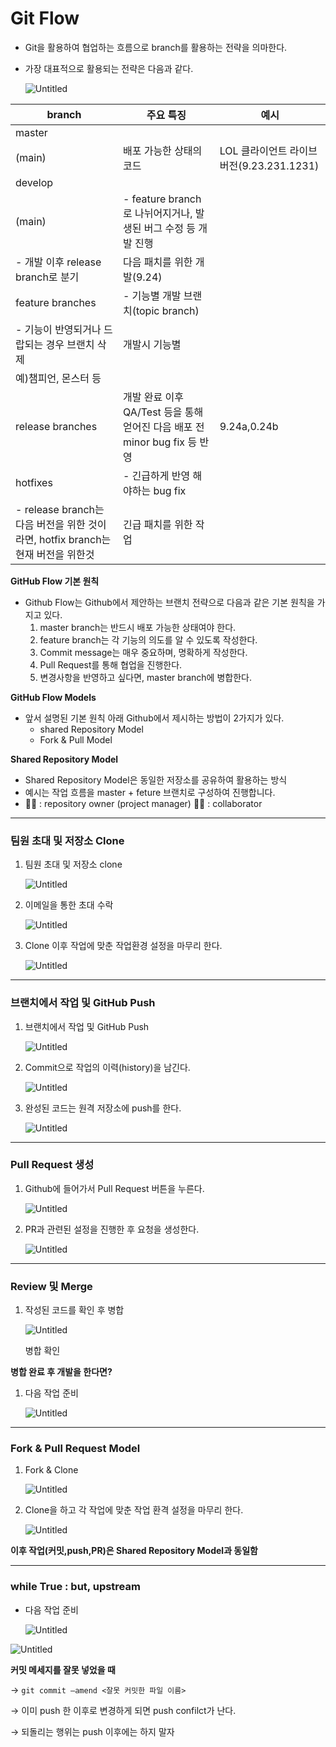 # Git Flow

- Git을 활용하여 협업하는 흐름으로 branch를 활용하는 전략을 의마한다.
- 가장 대표적으로 활용되는 전략은 다음과 같다.
    
    ![Untitled](https://github.com/mangji12/mangji12/blob/master/GIt%26github/Git%20Flow/Git%20Flow/Untitled.png)
    

| branch | 주요 특징 | 예시 |
| --- | --- | --- |
| master
(main) | 배포 가능한 상태의 코드 | LOL 클라이언트 라이브 버전(9.23.231.1231) |
| develop
(main) | - feature branch로 나뉘어지거나, 발생된 버그 수정 등 개발 진행
- 개발 이후 release branch로 분기 | 다음 패치를 위한 개발(9.24) |
| feature branches | - 기능별 개발 브랜치(topic branch)
- 기능이 반영되거나 드랍되는 경우 브랜치 삭제 | 개발시 기능별
예)챔피언, 몬스터 등 |
| release branches | 개발 완료 이후 QA/Test 등을 통해 얻어진 다음 배포 전 minor bug fix 등 반영 | 9.24a,0.24b |
| hotfixes | - 긴급하게 반영 해야하는 bug fix
- release branch는 다음 버전을 위한 것이라면, hotfix branch는 현재 버전을 위한것 | 긴급 패치를 위한 작업 |

**GitHub Flow 기본 원칙**

- Github Flow는 Github에서 제안하는 브랜치 전략으로 다음과 같은 기본 원칙을 가지고 있다.
    1. master branch는 반드시 배포 가능한 상태여야 한다.
    2. feature branch는 각 기능의 의도를 알 수 있도록 작성한다.
    3. Commit message는 매우 중요하며, 명확하게 작성한다.
    4. Pull Request를 통해 협업을 진행한다.
    5. 변경사항을 반영하고 싶다면, master branch에 병합한다.
    

**GitHub Flow Models**

- 앞서 설명된 기본 원칙 아래 Github에서 제시하는 방법이 2가지가 있다.
    - shared Repository Model
    - Fork & Pull Model

**Shared Repository Model**

- Shared Repository Model은 동일한 저장소를 공유하여 활용하는 방식
- 예시는 작업 흐름을 master + feture 브랜치로 구성하여 진행합니다.
- 🧙‍♀️ : repository owner (project manager)
🧟‍♂️ : collaborator

---

### 팀원 초대 및 저장소 Clone

1. 팀원 초대 및 저장소 clone
    
    ![Untitled](https://github.com/mangji12/mangji12/blob/master/GIt%26github/Git%20Flow/Git%20Flow/Untitled%201.png)
    

1. 이메일을 통한 초대 수락
    
    ![Untitled](https://github.com/mangji12/mangji12/blob/master/GIt%26github/Git%20Flow/Git%20Flow/Untitled%202.png)
    
2. Clone 이후 작업에 맞춘 작업환경 설정을 마무리 한다.
    
    ![Untitled](https://github.com/mangji12/mangji12/blob/master/GIt%26github/Git%20Flow/Git%20Flow/Untitled%203.png)
    

---

### 브랜치에서 작업 및 GitHub Push

1. 브랜치에서 작업 및 GitHub Push
    
    ![Untitled](https://github.com/mangji12/mangji12/blob/master/GIt%26github/Git%20Flow/Git%20Flow/Untitled%204.png)
    
2. Commit으로 작업의 이력(history)을 남긴다.
    
    ![Untitled](https://github.com/mangji12/mangji12/blob/master/GIt%26github/Git%20Flow/Git%20Flow/Untitled%205.png)
    
3. 완성된 코드는 원격 저장소에 push를 한다.
    
    ![Untitled](https://github.com/mangji12/mangji12/blob/master/GIt%26github/Git%20Flow/Git%20Flow/Untitled%206.png)
    

---

### Pull Request 생성

1. Github에 들어가서 Pull Request 버튼을 누른다.
    
    ![Untitled](https://github.com/mangji12/mangji12/blob/master/GIt%26github/Git%20Flow/Git%20Flow/Untitled%207.png)
    

1. PR과 관련된 설정을 진행한 후 요청을 생성한다.
    
    ![Untitled](https://github.com/mangji12/mangji12/blob/master/GIt%26github/Git%20Flow/Git%20Flow/Untitled%208.png)
    

---

### Review 및 Merge

1. 작성된 코드를 확인 후 병합
    
    ![Untitled](https://github.com/mangji12/mangji12/blob/master/GIt%26github/Git%20Flow/Git%20Flow/Untitled%209.png)
    
    병합 확인
    

**병합 완료 후 개발을 한다면?**

1. 다음 작업 준비
    
    ![Untitled](https://github.com/mangji12/mangji12/blob/master/GIt%26github/Git%20Flow/Git%20Flow/Untitled%2010.png)
    

---

### Fork & Pull Request Model

1. Fork & Clone
    
    ![Untitled](https://github.com/mangji12/mangji12/blob/master/GIt%26github/Git%20Flow/Git%20Flow/Untitled%2011.png)
    
2. Clone을 하고 각 작업에 맞춘 작업 환격 설정을 마무리 한다.
    
    ![Untitled](https://github.com/mangji12/mangji12/blob/master/GIt%26github/Git%20Flow/Git%20Flow/Untitled%2012.png)
    

**이후 작업(커밋,push,PR)은 Shared Repository Model과 동일함**

---

### while True : but, upstream

- 다음 작업 준비
    
    ![Untitled](https://github.com/mangji12/mangji12/blob/master/GIt%26github/Git%20Flow/Git%20Flow/Untitled%2013.png)
    

![Untitled](https://github.com/mangji12/mangji12/blob/master/GIt%26github/Git%20Flow/Git%20Flow/Untitled%2014.png)

**커밋 메세지를 잘못 넣었을 때**

→ `git commit —amend <잘못 커밋한 파일 이름>`

→ 이미 push 한 이후로 변경하게 되면 push confilct가 난다.

→ 되돌리는 행위는 push 이후에는 하지 말자
